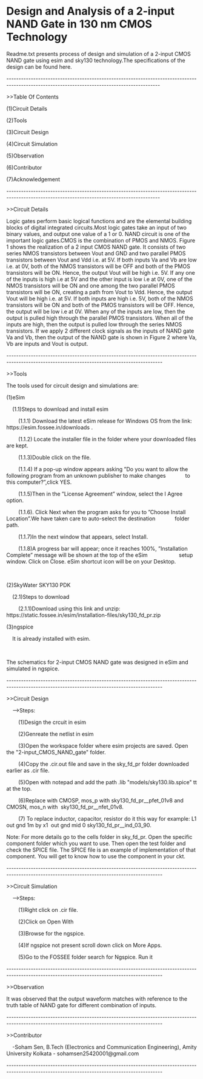 # Design and Analysis of a 2-input NAND Gate in 130 nm CMOS Technology
<p>Readme.txt presents process of design and simulation of a 2-input CMOS NAND gate using esim and sky130 technology.The specifications of the design can be found here.</p>
---------------------------------------------------------------------------------------------------------------------------------------------
<p>&gt;&gt;Table Of Contents</p>
<p>(1)Circuit Details</p>
<p>(2)Tools</p>
<p>(3)Circuit Design</p>
<p>(4)Circuit Simulation</p>
<p>(5)Observation</p>
<p>(6)Contributor</p>
<p>(7)Acknowledgement</p>
---------------------------------------------------------------------------------------------------------------------------------------------
<p>&gt;&gt;Circuit Details</p>
<p>Logic gates perform basic logical functions and are the elemental building blocks of digital integrated circuits.Most logic gates take an input of two binary values, and output one value of a 1 or 0. NAND circuit is one of the important logic gates.CMOS is the combination of PMOS and NMOS. Figure 1 shows the realization of a 2 input CMOS NAND gate. It consists of two series NMOS transistors between Vout and GND and two parallel PMOS transistors between Vout and Vdd i.e. at 5V. If both inputs Va and Vb are low i.e. at 0V, both of the NMOS transistors will be OFF and both of the PMOS transistors will be ON. Hence, the output Vout will be high i.e. 5V. If any one of the inputs is high i.e at 5V and the other input is low i.e at 0V, one of the NMOS transistors will be ON and one among the two parallel PMOS transistors will be ON, creating a path from Vout to Vdd. Hence, the output Vout will be high i.e. at 5V. If both inputs are high i.e. 5V, both of the NMOS transistors will be ON and both of the PMOS transistors will be OFF. Hence, the output will be low i.e at 0V. When any of the inputs are low, then the output is pulled high through the parallel PMOS transistors. When all of the inputs are high, then the output is pulled low through the series NMOS transistors. If we apply 2 different clock signals as the inputs of NAND gate Va and Vb, then the output of the NAND gate is shown in Figure 2 where Va, Vb are inputs and Vout is output.&nbsp;</p>
<p>----------------------------------------------------------------------------------------------------------------------------------------------</p>
<p>&gt;&gt;Tools</p>
<p>The tools used for circuit design and simulations are:</p>
<p>(1)eSim</p>
<p><span style="white-space:pre;">&nbsp; &nbsp;&nbsp;</span>(1.1)Steps to download and install esim</p>
<p><span style="white-space:pre;">&nbsp; &nbsp; &nbsp; &nbsp;&nbsp;</span>(1.1.1) Download the latest eSim release for Windows OS from the link: https://esim.fossee.in/downloads .</p>
<p><span style="white-space:pre;">&nbsp; &nbsp; &nbsp; &nbsp;&nbsp;</span>(1.1.2) Locate the installer file in the folder where your downloaded files are kept.</p>
<p><span style="white-space:pre;">&nbsp; &nbsp; &nbsp; &nbsp;&nbsp;</span>(1.1.3)Double click on the file.</p>
<p><span style="white-space:pre;">&nbsp; &nbsp; &nbsp; &nbsp;&nbsp;</span>(1.1.4) If a pop-up window appears asking &rdquo;Do you want to allow the following program from an unknown publisher to make changes <span style="white-space:pre;">&nbsp; &nbsp; &nbsp; &nbsp; &nbsp; &nbsp;&nbsp;</span>to this computer?&rdquo;,click YES.</p>
<p><span style="white-space:pre;">&nbsp; &nbsp; &nbsp; &nbsp;&nbsp;</span>(1.1.5)Then in the &rdquo;License Agreement&rdquo; window, select the I Agree option.</p>
<p><span style="white-space:pre;">&nbsp; &nbsp; &nbsp; &nbsp;&nbsp;</span>(1.1.6). Click Next when the program asks for you to &rdquo;Choose Install Location&rdquo;.We have taken care to auto-select the destination <span style="white-space:pre;">&nbsp; &nbsp; &nbsp; &nbsp; &nbsp; &nbsp;&nbsp;</span>folder path.</p>
<p><span style="white-space:pre;">&nbsp; &nbsp; &nbsp; &nbsp;&nbsp;</span>(1.1.7)In the next window that appears, select Install.</p>
<p><span style="white-space:pre;">&nbsp; &nbsp; &nbsp; &nbsp;&nbsp;</span>(1.1.8)A progress bar will appear; once it reaches 100%, &rdquo;Installation Complete&rdquo; message will be shown at the top of the eSim <span style="white-space:pre;">&nbsp; &nbsp; &nbsp; &nbsp; &nbsp; &nbsp; &nbsp; &nbsp; &nbsp; &nbsp;&nbsp;</span>setup window. Click on Close. eSim shortcut icon will be on your Desktop.</p>
<p><br></p>
<p>(2)SkyWater SKY130 PDK</p>
<p><span style="white-space:pre;">&nbsp; &nbsp;&nbsp;</span>(2.1)Steps to download</p>
<p><span style="white-space:pre;">&nbsp; &nbsp; &nbsp; &nbsp;&nbsp;</span>(2.1.1)Download using this link and unzip: https://static.fossee.in/esim/installation-files/sky130_fd_pr.zip</p>
<p>(3)ngspice</p>
<p><span style="white-space:pre;">&nbsp; &nbsp;&nbsp;</span>It is already installed with esim.</p>
<p><span style="white-space:pre;">&nbsp; &nbsp;&nbsp;</span></p>
<p>The schematics for 2-input CMOS NAND gate was designed in eSim and simulated in ngspice.</p>
----------------------------------------------------------------------------------------------------------------------------------------------
<p>&gt;&gt;Circuit Design</p>
<p><span style="white-space:pre;">&nbsp; &nbsp;&nbsp;</span>--&gt;Steps:</p>
<p><span style="white-space:pre;">&nbsp; &nbsp; &nbsp; &nbsp;&nbsp;</span>(1)Design the crcuit in esim</p>
<p><span style="white-space:pre;">&nbsp; &nbsp; &nbsp; &nbsp;&nbsp;</span>(2)Genreate the netlist in esim&nbsp;</p>
<p><span style="white-space:pre;">&nbsp; &nbsp; &nbsp; &nbsp;&nbsp;</span>(3)Open the workspace folder where esim projects are saved. Open the &quot;2-input_CMOS_NAND_gate&quot; folder.</p>
<p><span style="white-space:pre;">&nbsp; &nbsp; &nbsp; &nbsp;&nbsp;</span>(4)Copy the .cir.out file and save in the sky_fd_pr folder downloaded earlier as .cir file.</p>
<p><span style="white-space:pre;">&nbsp; &nbsp; &nbsp; &nbsp;&nbsp;</span>(5)Open with notepad and add the path .lib &quot;models/sky130.lib.spice&quot; tt at the top.</p>
<p><span style="white-space:pre;">&nbsp; &nbsp; &nbsp; &nbsp;&nbsp;</span>(6)Replace with CMOSP, mos_p with sky130_fd_pr__pfet_01v8 and CMOSN, mos_n with &nbsp;sky130_fd_pr__nfet_01v8.</p>
<p><span style="white-space:pre;">&nbsp; &nbsp; &nbsp; &nbsp;&nbsp;</span>(7) To replace inductor, capacitor, resistor do it this way for example: L1 out gnd 1m by x1 &nbsp;out gnd mid 0 sky130_fd_pr__ind_03_90.</p>
<p>Note: For more details go to the cells folder in sky_fd_pr. Open the specific component folder which you want to use. Then open the test folder and check the SPICE file. The SPICE file is an example of implementation of that component. You will get to know how to use the component in your ckt.</p>
----------------------------------------------------------------------------------------------------------------------------------------------
<p>&gt;&gt;Circuit Simulation</p>
<p><span style="white-space:pre;">&nbsp; &nbsp;&nbsp;</span>--&gt;Steps:</p>
<p><span style="white-space:pre;">&nbsp; &nbsp; &nbsp; &nbsp;&nbsp;</span>(1)Right click on .cir file.</p>
<p><span style="white-space:pre;">&nbsp; &nbsp; &nbsp; &nbsp;&nbsp;</span>(2)Click on Open With</p>
<p><span style="white-space:pre;">&nbsp; &nbsp; &nbsp; &nbsp;&nbsp;</span>(3)Browse for the ngspice.</p>
<p><span style="white-space:pre;">&nbsp; &nbsp; &nbsp; &nbsp;&nbsp;</span>(4)If ngspice not present scroll down click on More Apps.</p>
<p><span style="white-space:pre;">&nbsp; &nbsp; &nbsp; &nbsp;&nbsp;</span>(5)Go to the FOSSEE folder search for Ngspice. Run it</p>
----------------------------------------------------------------------------------------------------------------------------------------------
<p>&gt;&gt;Observation</p>
<p>It was observed that the output waveform matches with reference to the truth table of NAND gate for different combination of inputs.</p>
----------------------------------------------------------------------------------------------------------------------------------------------
<p>&gt;&gt;Contributor</p>
<p><span style="white-space:pre;">&nbsp; &nbsp;&nbsp;</span>-Soham Sen, B.Tech (Electronics and Communication Engineering), Amity University Kolkata - sohamsen25420001@gmail.com</p>
----------------------------------------------------------------------------------------------------------------------------------------------

